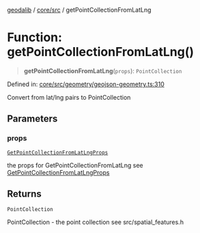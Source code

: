 [geodalib](../../../modules.md) / [core/src](../index.md) / getPointCollectionFromLatLng

# Function: getPointCollectionFromLatLng()

> **getPointCollectionFromLatLng**(`props`): `PointCollection`

Defined in: [core/src/geometry/geojson-geometry.ts:310](https://github.com/GeoDaCenter/geoda-lib/blob/3f9453a08cf3d7f96b1a0d65d18359804129d8d2/js/packages/core/src/geometry/geojson-geometry.ts#L310)

Convert from lat/lng pairs to PointCollection

## Parameters

### props

[`GetPointCollectionFromLatLngProps`](../type-aliases/GetPointCollectionFromLatLngProps.md)

the props for GetPointCollectionFromLatLng see [GetPointCollectionFromLatLngProps](../type-aliases/GetPointCollectionFromLatLngProps.md)

## Returns

`PointCollection`

PointCollection - the point collection see src/spatial_features.h
